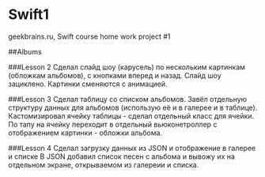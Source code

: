 # Swift1
geekbrains.ru, Swift course
home work project #1

##Albums

###Lesson 2
Сделал слайд шоу (карусель) по нескольким картинкам (обложкам альбомов), с кнопками вперед и назад. Слайд шоу зациклено. Картинки сменяются с анимацией.

###Lesson 3
Сделал таблицу со списком альбомов. Завёл отдельную структуру данных для альбомов (использую её и в галерее и в таблице). Кастомизировал ячейку таблицы - сделал отдельный класс для ячейки. По тапу на ячейку переходит в отдельный вьюконетроллер с отображением картинки - обложки альбома.

###Lesson 4
Сделал загрузку данных из JSON и отображение в галерее и списке
В JSON добавил список песен с альбома и вывожу их на отдельном экране, открываемом из галереии и списка.
